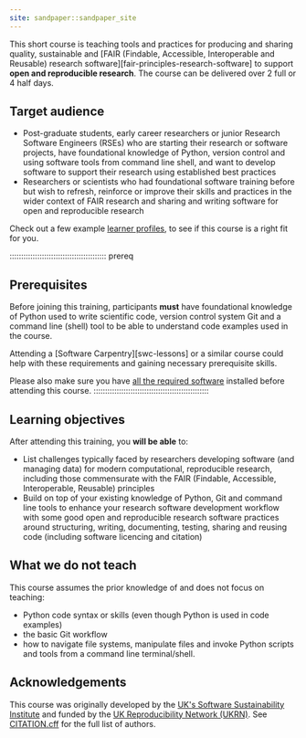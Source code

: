 ```yaml
---
site: sandpaper::sandpaper_site
---
```


This short course is teaching tools and practices for producing and sharing quality, 
sustainable and [FAIR (Findable, Accessible, Interoperable and Reusable) research software][fair-principles-research-software] 
to support **open and reproducible research**. 
The course can be delivered over 2 full or 4 half days.

## Target audience

- Post-graduate students, early career researchers or junior Research Software Engineers (RSEs) who are starting their research or software projects, 
have foundational knowledge of Python, version control and using software tools from command line shell, and want to develop 
software to support their research using established best practices
- Researchers or scientists who had foundational software training before but wish to refresh, 
reinforce or improve their skills and practices in the wider context of FAIR research and sharing and writing 
software for open and reproducible research 

Check out a few example [learner profiles](./profiles.html), to see if this course is a right fit for you.

::::::::::::::::::::::::::::::::::::::::::  prereq

## Prerequisites

Before joining this training, participants **must** have foundational knowledge of Python 
used to write scientific code, version control system Git and a command line (shell) tool to be able to
understand code examples used in the course.

Attending a [Software Carpentry][swc-lessons] or a similar course could help with these requirements and
gaining necessary prerequisite skills.

Please also make sure you have [all the required software](../index.html#setup) installed before attending this course.
::::::::::::::::::::::::::::::::::::::::::::::::::

## Learning objectives

After attending this training, you **will be able** to:

- List challenges typically faced by researchers developing software (and managing data) for modern computational, 
reproducible research, including those commensurate with the FAIR (Findable, Accessible, Interoperable, Reusable) principles
- Build on top of your existing knowledge of Python, Git and command line tools to enhance your research
software development workflow with some good open and reproducible research software practices around 
structuring, writing, documenting, testing, sharing and reusing code (including software licencing and citation)

## What we do not teach 

This course assumes the prior knowledge of and does not focus on teaching:

- Python code syntax or skills (even though Python is used in code examples) 
- the basic Git workflow
- how to navigate file systems, manipulate files and invoke Python scripts and tools from a command line terminal/shell.

## Acknowledgements

This course was originally developed by the [UK's Software Sustainability Institute][ssi] and funded by the [UK Reproducibility Network (UKRN)][ukrn].
See [CITATION.cff][citation] for the full list of authors. 

[ssi]: https:/www.software.ac.uk
[ukrn]: https://www.ukrn.org/
[citation]: https://github.com/carpentries-incubator/better-reseach-software/blob/main/CITATION.cff